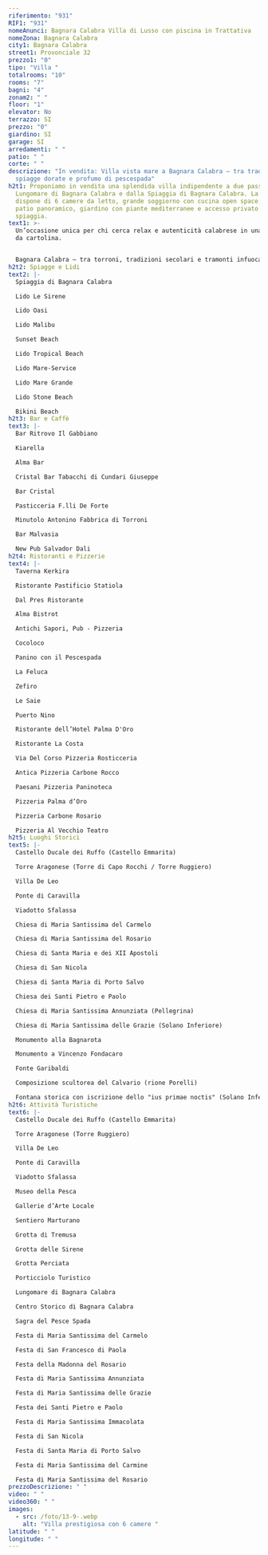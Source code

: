 ```yaml
---
riferimento: "931"
RIF1: "931"
nomeAnunci: Bagnara Calabra Villa di Lusso con piscina in Trattativa
nomeZona: Bagnara Calabra
city1: Bagnara Calabra
street1: Provonciale 32
prezzo1: "0"
tipo: "Villa "
totalrooms: "10"
rooms: "7"
bagni: "4"
zonam2: " "
floor: "1"
elevator: No
terrazzo: SI
prezzo: "0"
giardino: SI
garage: SI
arredamenti: " "
patio: " "
corte: " "
descrizione: "In vendita: Villa vista mare a Bagnara Calabra – tra tradizione,
  spiagge dorate e profumo di pescespada"
h2t1: Proponiamo in vendita una splendida villa indipendente a due passi dal
  Lungomare di Bagnara Calabra e dalla Spiaggia di Bagnara Calabra. La proprietà
  dispone di 6 camere da letto, grande soggiorno con cucina open space, 3 bagni,
  patio panoramico, giardino con piante mediterranee e accesso privato alla
  spiaggia.
text1: >-
  Un’occasione unica per chi cerca relax e autenticità calabrese in una cornice
  da cartolina.


  Bagnara Calabra – tra torroni, tradizioni secolari e tramonti infuocati sullo Stretto.
h2t2: Spiagge e Lidi
text2: |-
  Spiaggia di Bagnara Calabra

  Lido Le Sirene

  Lido Oasi

  Lido Malibu

  Sunset Beach

  Lido Tropical Beach

  Lido Mare-Service

  Lido Mare Grande

  Lido Stone Beach

  Bikini Beach
h2t3: Bar e Caffè
text3: |-
  Bar Ritrovo Il Gabbiano

  Kiarella

  Alma Bar

  Cristal Bar Tabacchi di Cundari Giuseppe

  Bar Cristal

  Pasticceria F.lli De Forte

  Minutolo Antonino Fabbrica di Torroni

  Bar Malvasia

  New Pub Salvador Dali
h2t4: Ristoranti e Pizzerie
text4: |-
  Taverna Kerkira

  Ristorante Pastificio Statiola

  Dal Pres Ristorante

  Alma Bistrot

  Antichi Sapori, Pub - Pizzeria

  Cocoloco

  Panino con il Pescespada

  La Feluca

  Zefiro

  Le Saie

  Puerto Nino

  Ristorante dell’Hotel Palma D'Oro

  Ristorante La Costa

  Via Del Corso Pizzeria Rosticceria

  Antica Pizzeria Carbone Rocco

  Paesani Pizzeria Paninoteca

  Pizzeria Palma d’Oro

  Pizzeria Carbone Rosario

  Pizzeria Al Vecchio Teatro
h2t5: Luoghi Storici
text5: |-
  Castello Ducale dei Ruffo (Castello Emmarita)

  Torre Aragonese (Torre di Capo Rocchi / Torre Ruggiero)

  Villa De Leo

  Ponte di Caravilla

  Viadotto Sfalassa

  Chiesa di Maria Santissima del Carmelo

  Chiesa di Maria Santissima del Rosario

  Chiesa di Santa Maria e dei XII Apostoli

  Chiesa di San Nicola

  Chiesa di Santa Maria di Porto Salvo

  Chiesa dei Santi Pietro e Paolo

  Chiesa di Maria Santissima Annunziata (Pellegrina)

  Chiesa di Maria Santissima delle Grazie (Solano Inferiore)

  Monumento alla Bagnarota

  Monumento a Vincenzo Fondacaro

  Fonte Garibaldi

  Composizione scultorea del Calvario (rione Porelli)

  Fontana storica con iscrizione dello "ius primae noctis" (Solano Inferiore)
h2t6: Attività Turistiche
text6: |-
  Castello Ducale dei Ruffo (Castello Emmarita)

  Torre Aragonese (Torre Ruggiero)

  Villa De Leo

  Ponte di Caravilla

  Viadotto Sfalassa

  Museo della Pesca

  Gallerie d’Arte Locale

  Sentiero Marturano

  Grotta di Tremusa

  Grotta delle Sirene

  Grotta Perciata

  Porticciolo Turistico

  Lungomare di Bagnara Calabra

  Centro Storico di Bagnara Calabra

  Sagra del Pesce Spada

  Festa di Maria Santissima del Carmelo

  Festa di San Francesco di Paola

  Festa della Madonna del Rosario

  Festa di Maria Santissima Annunziata

  Festa di Maria Santissima delle Grazie

  Festa dei Santi Pietro e Paolo

  Festa di Maria Santissima Immacolata

  Festa di San Nicola

  Festa di Santa Maria di Porto Salvo

  Festa di Maria Santissima del Carmine

  Festa di Maria Santissima del Rosario
prezzoDescrizione: " "
video: " "
video360: " "
images:
  - src: /foto/13-9-.webp
    alt: "Villa prestigiosa con 6 camere "
latitude: " "
longitude: " "
---
```

